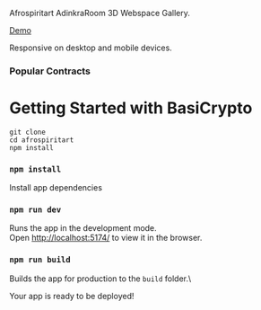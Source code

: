 Afrospiritart AdinkraRoom 3D Webspace Gallery. 


[Demo](https://adinkraone.vercel.app/)

Responsive on desktop and mobile devices.


### Popular Contracts




# Getting Started with BasiCrypto
```
git clone
cd afrospiritart
npm install
```



### `npm install`

Install app dependencies


### `npm run dev`

Runs the app in the development mode.\
Open [http://localhost:5174/](http://localhost:5174/) to view it in the browser.



### `npm run build`

Builds the app for production to the `build` folder.\

Your app is ready to be deployed!


